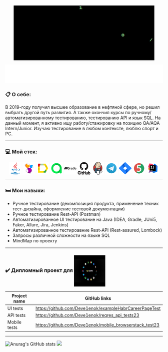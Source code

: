 <p align="center"> <img align="center" height= "175" width="450" title="gifM" src="media/logo/matrixGif.gif"> </p>


<p align="center"> 
 <img src="media/logo/readme-typing-svg.demolab.svg"></p>


### :clipboard: О себе:
В 2019-году получил высшее образование в нефтяной сфере, но решил выбрать другой путь развития. А также окончил курсы по ручному/автоматизированному тестированию, тестированию API и язык SQL. 
На данный момент, я активно ищу работу/стажировку на позицию QA/AQA Intern/Junior. Изучаю тестирование в любом контексте, люблю спорт и PC.

_____


### :computer: Мой стек:
<p align="center">
<a href="https://www.java.com/"><img height= "40" width="40" title="Java" src="media/logo/java-original.svg"></a>
<a href="https://selenide.org/"><img height= "40" width="40" title="Selenide" src="media/logo/Selenide.svg"></a>
<a href="https://github.com/allure-framework/allure2"><img height= "40" width="40" title="Allure Report" src="media/logo/Allure.svg"></a>
<a href="https://qameta.io/"><img height= "40" width="40" title="Allure TestOps" src="media/logo/Allure_TO.svg"></a>
<a href="https://gradle.org/"><img height= "40" width="40" title="Gradle" src="media/logo/gradle-plain-wordmark.svg"></a>
<a href="https://github.com/"><img height= "40" width="40" title="GitHub" src="media/logo/github-original-wordmark.svg"></a>
<a href="https://www.jenkins.io/"><img height= "40" width="40" title="Jenkins" src="media/logo/jenkins-original.svg"></a>
<a href="https://web.telegram.org/a/"><img height= "40" width="40" title="Telegram" src="media/logo/Telegram.svg"></a>
<a href="https://www.atlassian.com/ru/software/jira/"><img height= "40" width="40" title="Jira" src="media/logo/Jira.svg"></a>
<a href="https://junit.org/junit5/"><img height= "40" width="40" title="JUni5" src="media/logo/JUnit5.svg"></a>
<a href="https://www.jetbrains.com/ru-ru/idea/"><img height= "40" width="40" title="IDEA" src="media/logo/Idea.svg"></a>

_____

### :bed: Мои навыки:

-  Ручное тестирование (декомпозиция продукта, применение техник тест-дизайна, оформление тестовой документации)
-  Ручное тестирование Rest-API (Postman)
-  Автоматизированное UI тестирование на Java (IDEA, Gradle, JUni5, Faker, Allure, Jira, Jenkins)
-  Автоматизированное тестироавние Rest-API (Rest-assured, Lombock)
-  Запросы различной сложности на языке SQL
-  MindMap по проекту

_____

### :heavy_check_mark: <a name="Диплом"></a>Дипломный проект для [<img align="center" alt="QAGURU" height="100" img src="media/logo/qaGuruHD.jpg" width="100"/></a> ](https://qa.guru/)</a> 



 |      Project name               |                   GitHub links                        |           
 |-------------------------------- |-------------------------------------------------------|
 |         UI tests                |https://github.com/Deve1enok/exampleHabrCareerPageTest |  
 |        API tests                |https://github.com/Deve1enok/reqres_api_tests23        |  
 |       Mobile tests              |https://github.com/Deve1enok/mobile_browserstack_test23|  


_____

  
![Anurag's GitHub stats](https://github-readme-stats.vercel.app/api?username=Deve1enok&show_icons=true&theme=dark)  ![](https://komarev.com/ghpvc/?username=Deve1enok)


